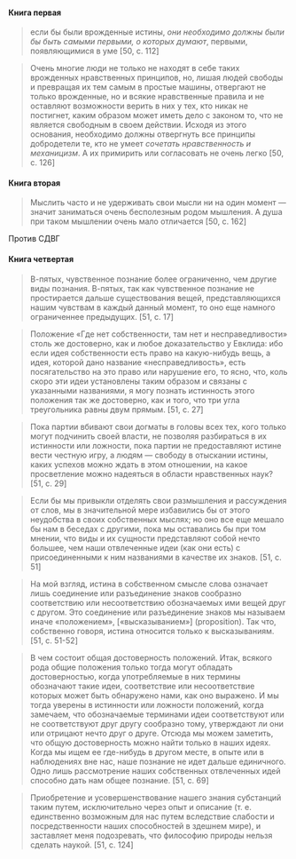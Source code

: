 #### Книга первая
>если бы были врожденные истины, *они необходимо должны были бы быть самыми первыми, о которых думают*, первыми, появляющимися в уме [50, c. 112]

>Очень многие люди не только не находят в себе таких врожденных нравственных принципов, но, лишая людей свободы и превращая их тем самым в простые машины, отвергают не только врожденные, но и всякие нравственные правила и не оставляют возможности верить в них у тех, кто никак не постигнет, каким образом может иметь дело с законом то, что не является свободным в своем действии. Исходя из этого основания, необходимо должны отвергнуть все принципы добродетели те, кто не умеет *сочетать нравственность и механицизм*. А их примирить или согласовать не очень легко [50, c. 126]
#### Книга вторая
>Мыслить часто и не удерживать свои мысли ни на один момент — значит заниматься очень бесполезным родом мышления. А душа при таком мышлении очень мало отличается [50, c. 162]

Против СДВГ
#### Книга четвертая
>В-пятых, чувственное познание более ограниченно, чем другие виды познания. В-пятых, так как чувственное познание не простирается дальше существования вещей, представляющихся нашим чувствам в каждый данный момент, то оно еще намного ограниченнее предыдущих. [51, c. 17]

 >Положение «Где нет собственности, там нет и несправедливости» столь же достоверно, как и любое доказательство у Евклида: ибо если идея собственности есть право на какую-нибудь вещь, а идея, которой дано название «несправедливость», есть посягательство на это право или нарушение его, то ясно, что, коль скоро эти идеи установлены таким образом и  связаны с указанными названиями, я могу познать истинность этого положения так же достоверно, как и того, что три угла треугольника равны двум прямым. [51, c. 27]
 
 >Пока партии вбивают свои догматы в головы всех тех, кого только могут подчинить своей власти, не позволяя разбираться в их истинности или ложности, пока партии не предоставляют истине вести честную игру, а людям — свободу в отыскании истины, каких успехов можно ждать в этом отношении, на какое просветление можно надеяться в области нравственных наук? [51, c. 29]
 
>Если бы мы привыкли отделять свои размышления и  рассуждения от слов, мы в значительной мере избавились бы от этого неудобства в своих собственных мыслях; но оно все еще мешало бы нам в беседах с другими, пока мы оставались бы при том мнении, что виды и их сущности представляют собой нечто большее, чем наши отвлеченные идеи (как они есть) с присоединенными к ним названиями в качестве их знаков. [51, c. 51]

>На мой взгляд, истина в собственном смысле слова означает лишь соединение или разъединение знаков сообразно соответствию или несоответствию обозначаемых ими вещей друг с другом. Это соединение или  разъединение знаков мы называем иначе «положением», [«высказыванием»] (proposition). Так что, собственно говоря, истина относится только к высказываниям. [51, c. 51-52]

>В чем состоит общая достоверность положений. Итак, всякого рода общие положения только тогда могут обладать достоверностью, когда употребляемые в них термины обозначают такие идеи, соответствие или  несоответствие которых может быть обнаружено нами, как оно выражено. И мы тогда уверены в истинности или ложности положений, когда замечаем, что обозначаемые терминами идеи соответствуют или не соответствуют друг другу  сообразно тому, утверждают ли они или отрицают нечто друг о друге. Отсюда мы можем заметить, что общую  достоверность можно найти только в наших идеях. Когда мы ищем ее где-нибудь в другом месте, в опыте или в  наблюдениях вне нас, наше познание не идет дальше единичного. Одно лишь рассмотрение наших собственных отвлеченных идей способно дать нам общее познание. [51, c. 69]

>Приобретение и усовершенствование нашего знания субстанций таким путем, исключительно через опыт и описание (т. е. единственно возможным для нас путем вследствие слабости и посредственности наших способностей в здешнем мире), и заставляет меня подозревать, что философию природы нельзя сделать наукой. [51, c. 124]


